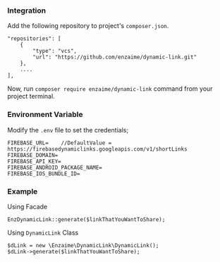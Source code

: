### Integration

Add the following repository to project's `composer.json`.

    "repositories": [
        {
            "type": "vcs",
            "url": "https://github.com/enzaime/dynamic-link.git"
        },
        ....
    ],

Now, run `composer require enzaime/dynamic-link` command from your project terminal.

### Environment Variable

Modify the `.env` file to set the credentials;

    FIREBASE_URL=    //DefaultValue = https://firebasedynamiclinks.googleapis.com/v1/shortLinks
    FIREBASE_DOMAIN=
    FIREBASE_API_KEY=
    FIREBASE_ANDROID_PACKAGE_NAME=
    FIREBASE_IOS_BUNDLE_ID=

### Example

Using Facade

    EnzDynamicLink::generate($linkThatYouWantToShare);

Using `DynamicLink` Class

    $dLink = new \Enzaime\DynamicLink\DynamicLink();
    $dLink->generate($linkThatYouWantToShare);

